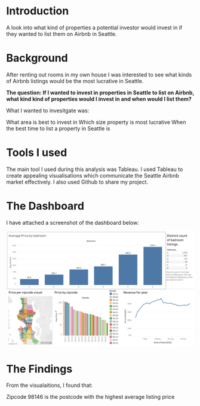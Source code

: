 # Introduction
A look into what kind of properties a potential investor would invest in if they wanted to list them on Airbnb in Seattle.

# Background
After renting out rooms in my own house I was interested to see what kinds of Airbnb listings would be the most lucrative in Seattle. 

**The question: If I wanted to invest in properties in Seattle to list on Airbnb, what kind kind of properties would I invest in and when would I list them?**

What I wanted to invesitgate was:

What area is best to invest in
Which size property is most lucrative
When the best time to list a property in Seattle is

# Tools I used
The main tool I used during this analysis was Tableau. I used Tableau to create appealing visualisations which communicate the Seattle Airbnb market effectively. I also used Github to share my project. 

# The Dashboard 
I have attached a screenshot of the dashboard below:

![Dashboard](https://github.com/Zain4999/Seattle_Airbnb/blob/main/Seattle%20Airbnb%20Dashboard.png)

# The Findings
From the visualaitions, I found that:

Zipcode 98146 is the postcode with the highest average listing price
